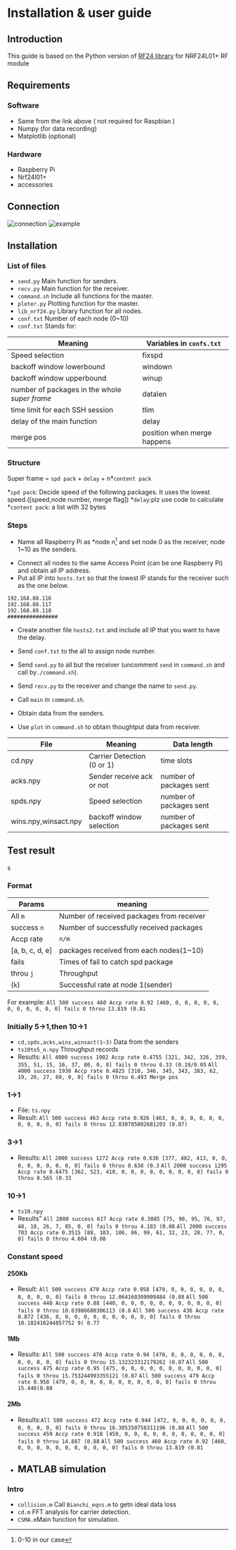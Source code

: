 # Installation & user guide 
## Introduction
This guide is based on the Python version of [RF24 library](https://github.com/hzjian123/pynrf24) for NRF24L01+ RF module 
## Requirements
### Software
* Same from the link above ( not required for Raspbian )
* Numpy (for data recording)
* Matplotlib (optional)
### Hardware
* Raspberry Pi
* Nrf24l01+
* accessories
## Connection
![connection](connect.png)
![example](example.png)
## Installation
### List of files
* ``send.py`` Main function for senders.
* ``recv.py`` Main function for the receiver.
* ``command.sh`` Include all functions for the master.
* ``ploter.py`` Plotting function for the master.
* ``lib_nrf24.py`` Library function for all nodes.
* ``conf.txt`` Number of each node (0~10)
* ``conf.txt`` Stands for: 

|Meaning|Variables in ``confs.txt``|
| - | - |
|Speed selection|fixspd|
|backoff window lowerbound|windown|
|backoff window upperbound|winup|
|number of packages in the whole *super frame*|datalen|
|time limit for each SSH session|tlim|
|delay of the main function|delay|
|merge pos|position when merge happens|
### Structure
Super frame = ``spd pack`` + ``delay`` + n*``content pack``

*``spd pack``: Decide speed of the following packages. It uses the lowest speed.([speed,node number, merge flag])
*``delay``:plz use code to calculate
*``content pack``: a list with 32 bytes 

### Steps
* Name all Raspberry Pi as *node n[^n] and set node 0 as the receiver, node 1~10 as the senders.
[^n]: 0-10 in our case
* Connect all nodes to the same Access Point (can be one Raspberry Pi) and obtain all IP address.
* Put all IP into ``hosts.txt`` so that the lowest IP stands for the receiver such as the one below.
```
192.168.88.116
192.168.88.117
192.168.88.118
################
```
* Create another file ``hosts2.txt`` and include all IP that you want to have the delay.
* Send ``conf.txt`` to the all to assign node number.
* Send ``send.py`` to all but the receiver (uncomment ``send`` in ``command.sh`` and call by``./command.sh``).
* Send ``recv.py`` to the receiver and change the name to ``send.py``.
* Call ``main`` in ``command.sh``.
* Obtain data from the senders.
  
* Use ``plot`` in ``command.sh`` to obtain thoughtput data from receiver.
  
|File|Meaning|Data length|
| - | - | - |
|cd.npy|Carrier Detection (0 or 1) |time slots|
|acks.npy|Sender receive ack or not|number of packages sent|
|spds.npy|Speed selection|number of packages sent|
|wins.npy,winsact.npy|backoff window selection| number of packages sent|

## Test result
s
### Format
|Params|meaning|
| - | - |
|All ``m``|Number of received packages from receiver|
success ``n``|Number of successfully received packages|
|Accp rate |``n/m``|
 [a, b, c, d, e]|packages received from each nodes(1~10)|
 |fails|Times of fail to catch spd package|
 |throu ``j`` |Throughput|
 |(``k``)|Successful rate at node 1(sender)|
 For example: ``All 500 success 460 Accp rate 0.92 [460, 0, 0, 0, 0, 0, 0, 0, 0, 0, 0, 0] fails 0 throu 13.819 (0.81``
### Initially 5->1,then 10->1
* ``cd,spds,acks,wins,winsact(1~3)`` Data from the senders 
* ``ts10to5_n.npy`` Throughput records
* Results: ``All 4000 success 1902 Accp rate 0.4755 [321, 342, 326, 359, 355, 51, 15, 16, 37, 80, 0, 0] fails 0 throu 6.33 (0.19/0.05``
``All 4000 success 1930 Accp rate 0.4825 [310, 346, 345, 343, 383, 62, 19, 26, 27, 69, 0, 0] fails 0 throu 6.493 Merge pos ``
### 1->1
* File: ``ts.npy``
* Result: ``All 500 success 463 Accp rate 0.926 [463, 0, 0, 0, 0, 0, 0, 0, 0, 0, 0, 0] fails 0 throu 12.830785002681203 (0.87)``
### 3->1
* Results: ``All 2000 success 1272 Accp rate 0.636 [377, 482, 413, 0, 0, 0, 0, 0, 0, 0, 0, 0] fails 0 throu 8.638 (0.3``
``All 2000 success 1295 Accp rate 0.6475 [362, 523, 410, 0, 0, 0, 0, 0, 0, 0, 0, 0] fails 0 throu 8.565 (0.33``
### 10->1
* ``ts10.npy``
* Results" ``All 2000 success 617 Accp rate 0.3085 [75, 90, 95, 76, 97, 48, 18, 26, 7, 85, 0, 0] fails 0 throu 4.183 (0.08``
``All 2000 success 703 Accp rate 0.3515 [88, 103, 106, 86, 99, 61, 32, 23, 28, 77, 0, 0] fails 0 throu 4.604 (0.08``
### Constant speed
#### 250Kb
* Result: ``All 500 success 479 Accp rate 0.958 [479, 0, 0, 0, 0, 0, 0, 0, 0, 0, 0, 0] fails 0 throu 12.064160309909484 (0.88``
``All 500 success 440 Accp rate 0.88 [440, 0, 0, 0, 0, 0, 0, 0, 0, 0, 0, 0] fails 0 throu 10.63986680306113 (0.8``
``All 500 success 436 Accp rate 0.872 [436, 0, 0, 0, 0, 0, 0, 0, 0, 0, 0, 0] fails 0 throu 10.182416244857752 9( 0.77``
#### 1Mb
* Results: ``All 500 success 470 Accp rate 0.94 [470, 0, 0, 0, 0, 0, 0, 0, 0, 0, 0, 0] fails 0 throu 15.132323312179262 (0.87``
``All 500 success 475 Accp rate 0.95 [475, 0, 0, 0, 0, 0, 0, 0, 0, 0, 0, 0] fails 0 throu 15.753244993355121 (0.87``
``All 500 success 479 Accp rate 0.958 [479, 0, 0, 0, 0, 0, 0, 0, 0, 0, 0, 0] fails 0 throu 15.446(0.88``

#### 2Mb
* Results:``All 500 success 472 Accp rate 0.944 [472, 0, 0, 0, 0, 0, 0, 0, 0, 0, 0, 0] fails 0 throu 16.305350756311196 (0.88``
``All 500 success 459 Accp rate 0.918 [459, 0, 0, 0, 0, 0, 0, 0, 0, 0, 0, 0] fails 0 throu 14.887 (0.88``
``All 500 success 460 Accp rate 0.92 [460, 0, 0, 0, 0, 0, 0, 0, 0, 0, 0, 0] fails 0 throu 13.819 (0.81``
* ## MATLAB simulation
### Intro
* ``collision.m`` Call ``Bianchi_eqns.m`` to getn ideal data loss 
* ``cd.m`` FFT analysis for carrier detection.
* ``CSMA.m``Main function for simulation. 